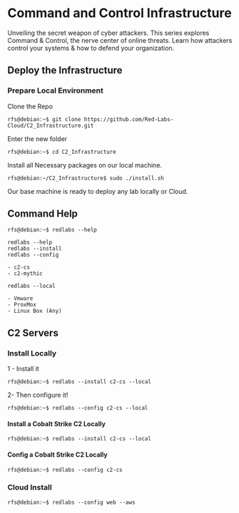 # Command and Control Infrastructure
Unveiling the secret weapon of cyber attackers. This series explores Command & Control, the nerve center of online threats. Learn how attackers control your systems & how to defend your organization.


## Deploy the Infrastructure


### Prepare Local Environment
Clone the Repo
```console
rfs@debian:~$ git clone https://github.com/Red-Labs-Cloud/C2_Infrastructure.git
```

Enter the new folder

```console
rfs@debian:~$ cd C2_Infrastructure
```
Install all Necessary packages on our local machine.

```console
rfs@debian:~/C2_Infrastructure$ sudo ./install.sh
```
Our base machine is ready to deploy any lab locally or Cloud.

## Command Help

```console
rfs@debian:~$ redlabs --help

redlabs --help
redlabs --install
redlabs --config

- c2-cs
- c2-mythic

redlabs --local

- Vmware
- ProxMox
- Linux Box (Any)

```

## C2 Servers


### Install Locally

1 - Install it

```console
rfs@debian:~$ redlabs --install c2-cs --local
```
2- Then configure it!

```console
rfs@debian:~$ redlabs --config c2-cs --local
```

#### Install a Cobalt Strike C2 Locally

```console
rfs@debian:~$ redlabs --install c2-cs --local
```

#### Config a Cobalt Strike C2 Locally
```console
rfs@debian:~$ redlabs --config c2-cs
```

### Cloud Install
```console
rfs@debian:~$ redlabs --config web --aws
```
